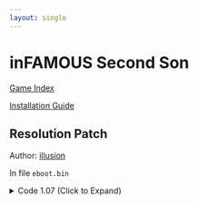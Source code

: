 ```yaml
---
layout: single
---
```


# inFAMOUS Second Son

[Game Index](/patch/#patches)

[Installation Guide](https://illusion0001.github.io/install-instructions/)

## Resolution Patch

Author: [illusion](https://twitter.com/illusion0002)

In file `eboot.bin`

<details>
<summary>Code 1.07 (Click to Expand)</summary>

{% highlight none %}
# Base
C7 43 0C 80 07 00 00 C7 43 10 38 04 00 00

# Presets:

# 720p target
C7 43 0C 00 05 00 00 C7 43 10 D0 02 00 00

# 540p target
C7 43 0C C0 03 00 00 C7 43 10 1C 02 00 00
{% endhighlight %}

</details>
